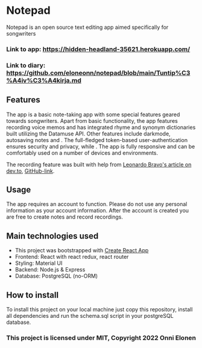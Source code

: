 # Notepad
Notepad is an open source text editing app aimed specifically for songwriters

### Link to app: https://hidden-headland-35621.herokuapp.com/

### Link to diary: https://github.com/eloneonn/notepad/blob/main/Tuntip%C3%A4iv%C3%A4kirja.md

## Features

The app is a basic note-taking app with some special features geared towards songwriters. Apart from basic functionality, the app features recording voice memos and has integrated rhyme and synonym dictionaries built utilizing the Datamuse API. Other features include darkmode, autosaving notes and . The full-fledged token-based user-authentication ensures security and privacy, while . The app is fully responsive and can be comfortably used on a number of devices and environments.

The recording feature was built with help from [Leonardo Bravo's article on dev.to](https://dev.to/jleonardo007/create-a-voice-recorder-with-react-32j6), [GitHub-link](https://github.com/jleonardo007/voice-recorder-example).

## Usage

The app requires an account to function. Please do not use any personal information as your account information. After the account is created you are free to create notes and record recordings.

## Main technologies used

- This project was bootstrapped with [Create React App](https://github.com/facebook/create-react-app)
- Frontend: React with react redux, react router
- Styling: Material UI
- Backend: Node.js & Express
- Database: PostgreSQL (no-ORM)

## How to install

To install this project on your local machine just copy this repository, install all dependencies and run the schema.sql script in your postgreSQL database.

### This project is licensed under MIT, Copyright 2022 Onni Elonen
